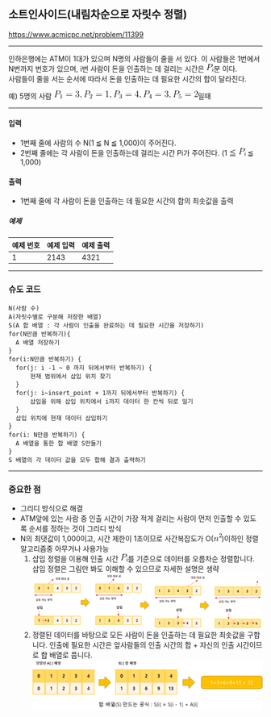 ## 소트인사이드(내림차순으로 자릿수 정렬)

https://www.acmicpc.net/problem/11399

-----
인하은행에는 ATM이 1대가 있으며 N명의 사람들이 줄을 서 있다. 이 사람들은 1번에서 N번까지 번호가 있으며, i번 사람이 돈을 인출하는 데 걸리는 시간은
![img_4.png](img_4.png)분 이다.  
사람들이 줄을 서는 순서에 따라서 돈을 인출하는 데 필요한 시간의 합이 달라진다.

예) 5명의 사람
![img_5.png](img_5.png)일때 

-----
#### 입력
- 1번째 줄에 사람의 수 N(1 ≦ N ≦ 1,000)이 주어진다. 
- 2번째 줄에는 각 사람이 돈을 인출하는데 걸리는 시간 Pi가 주어진다. (1 ≦ ![img_4.png](img_4.png) ≦ 1,000)

#### 출력
- 1번째 줄에 각 사람이 돈을 인출하는 데 필요한 시간의 합의 최솟값을 출력

##### 예제
| 예제 번호 | 예제 입력 | 예제 출력 |
|:------|:------|-------|
| 1     | 2143  | 4321  |


-----
### 슈도 코드
  ```
N(사람 수)
A(자릿수별로 구분해 저장한 배열)
S(A 합 배열 : 각 사람이 인출을 완료하는 데 필요한 시간을 저장하기)
for(N만큼 반복하기){
    A 배열 저장하기
}
for(i:N만큼 반복하기) {
    for(j: i -1 ~ 0 까지 뒤에서부터 반복하기) {
        현재 범위에서 삽입 위치 찾기
    }
    for(j: i~insert_point + 1까지 뒤에서부터 반복하기) {
        삽입을 위해 삽입 위치에서 i까지 데이터 한 칸씩 뒤로 밀기
    }
    삽입 위치에 현재 데이터 삽입하기
}
for(i: N만큼 반복하기) {
    A 배열을 통한 합 배열 S만들기
}
S 배열의 각 데이터 값을 모두 합해 결과 출력하기
  ```
-----
### 중요한 점
- 그리디 방식으로 해결
- ATM앞에 있는 사람 중 인출 시간이 가장 적게 걸리는 사람이 먼저 인출할 수 있도록 순서를 정하는 것이 그리디 방식
- N의 최댓값이 1,000이고, 시간 제한이 1초이므로 사간복잡도가 O(![img.png](img.png))이하인 정렬 알고리즘중 아무거나 사용가능  
  1. 삽입 정렬을 이용해 인출 시간 ![img_4.png](img_4.png)를 기준으로 데이터를 오름차순 정렬합니다. 삽입 정렬은 그림만 봐도 이해할 수 있으므로 자세한 설명은 생략  
  ![img_6.png](img_6.png)
  2. 정렬된 데이터를 바탕으로 모든 사람이 돈을 인출하는 데 필요한 최솟값을 구합니다. 인출에 필요한 시간은 앞사람들의 인출 시간의 합 + 자신의 인출 시간이므로 합 배열로 풉니다.  
  ![img_7.png](img_7.png)
